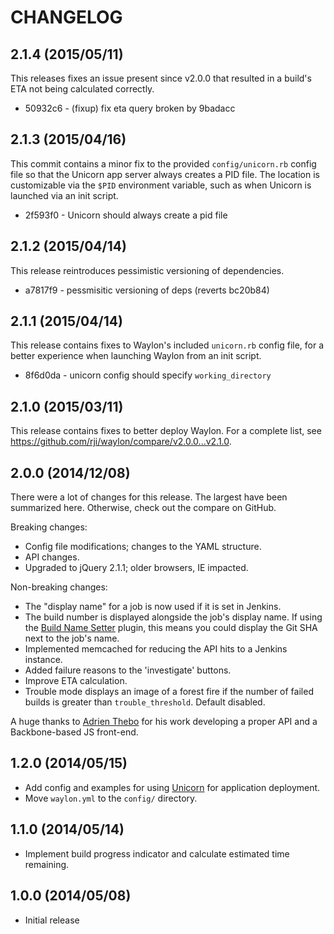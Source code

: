 # CHANGELOG

## 2.1.4 (2015/05/11)
This releases fixes an issue present since v2.0.0 that resulted in a build's
ETA not being calculated correctly.
  - 50932c6 - (fixup) fix eta query broken by 9badacc

## 2.1.3 (2015/04/16)
This commit contains a minor fix to the provided `config/unicorn.rb` config
file so that the Unicorn app server always creates a PID file. The location
is customizable via the `$PID` environment variable, such as when Unicorn is
launched via an init script.
  - 2f593f0 - Unicorn should always create a pid file

## 2.1.2 (2015/04/14)
This release reintroduces pessimistic versioning of dependencies.
  - a7817f9 - pessmisitic versioning of deps (reverts bc20b84)

## 2.1.1 (2015/04/14)
This release contains fixes to Waylon's included `unicorn.rb` config file, for
a better experience when launching Waylon from an init script.
  - 8f6d0da - unicorn config should specify `working_directory`

## 2.1.0 (2015/03/11)
This release contains fixes to better deploy Waylon. For a complete list,
see <https://github.com/rji/waylon/compare/v2.0.0...v2.1.0>.

## 2.0.0 (2014/12/08)
There were a lot of changes for this release. The largest have been summarized
here. Otherwise, check out the compare on GitHub.

Breaking changes:
  - Config file modifications; changes to the YAML structure.
  - API changes.
  - Upgraded to jQuery 2.1.1; older browsers, IE impacted.

Non-breaking changes:
  - The "display name" for a job is now used if it is set in Jenkins.
  - The build number is displayed alongside the job's display name. If using
    the [Build Name Setter](https://wiki.jenkins-ci.org/display/JENKINS/Build+Name+Setter+Plugin)
    plugin, this means you could display the Git SHA next to the job's name.
  - Implemented memcached for reducing the API hits to a Jenkins instance.
  - Added failure reasons to the 'investigate' buttons.
  - Improve ETA calculation.
  - Trouble mode displays an image of a forest fire if the number of failed
    builds is greater than `trouble_threshold`. Default disabled.

A huge thanks to [Adrien Thebo](https://github.com/adrienthebo) for his work
developing a proper API and a Backbone-based JS front-end.

## 1.2.0 (2014/05/15)
  - Add config and examples for using [Unicorn](http://unicorn.bogomips.org/)
    for application deployment.
  - Move `waylon.yml` to the `config/` directory.

## 1.1.0 (2014/05/14)
  - Implement build progress indicator and calculate estimated time remaining.

## 1.0.0 (2014/05/08)
  - Initial release
